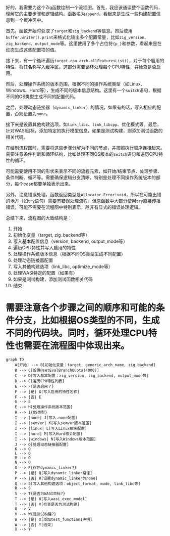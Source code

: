 好的，我需要为这个Zig函数绘制一个流程图。首先，我应该通读整个函数代码，理解它的主要步骤和逻辑结构。函数名为`append`，看起来是生成一些构建配置信息到一个缓冲区中。

首先，函数开始时获取了`target`和`zig_backend`等信息。然后使用`buffer.writer().print`来格式化输出多个配置常量，比如`zig_version`、`zig_backend`、`output_mode`等。这里使用了多个占位符`{p_}`和参数，看起来是在动态生成这些配置项的值。

接下来，有一个循环遍历`target.cpu.arch.allFeaturesList()`，对于每个启用的特性，将其名称写入缓冲区。这部分需要循环处理每个CPU特性，并检查是否启用。

然后，处理操作系统的版本范围，根据不同的操作系统类型（如Linux、Windows、Hurd等），生成不同的版本信息结构。这里有一个`switch`语句，根据不同的OS类型生成不同的配置代码。

之后，处理动态链接器（`dynamic_linker`）的情况，如果有的话，写入相应的配置，否则设置为`none`。

接下来是设置其他构建选项，如`link_libc`、`link_libcpp`、优化模式等。最后，针对WASI目标，添加特定的执行模型信息，如果是测试构建，则添加测试函数的相关代码。

在绘制流程图时，需要将这些步骤分解为不同的节点，并按照执行顺序连接起来。需要注意条件判断和循环结构，比如处理不同OS版本的`switch`语句和遍历CPU特性的循环。

可能需要使用不同的形状来表示不同的流程元素，如开始/结束节点、处理步骤、条件判断、循环等。需要确保逻辑分支清晰，特别是处理不同操作系统版本的部分，每个case都要单独表示出来。

另外，注意错误处理，函数返回类型是`Allocator.Error!void`，所以在可能出错的地方（如`try`语句）需要有错误处理流程，但原函数中大部分使用`try`直接传播错误，可能不需要在流程图中特别表示，除非有显式的错误处理逻辑。

总结下来，流程图的大致结构是：
1. 开始
2. 初始化变量（target, zig_backend等）
3. 写入基本配置信息（version, backend, output_mode等）
4. 遍历CPU特性并写入启用的特性
5. 处理操作系统版本信息（根据不同OS类型生成不同配置）
6. 处理动态链接器配置
7. 写入其他构建选项（link_libc, optimize_mode等）
8. 处理WASI特定的配置（如果有）
9. 如果是测试构建，添加测试函数相关代码
10. 结束

需要注意各个步骤之间的顺序和可能的条件分支，比如根据OS类型的不同，生成不同的代码块。同时，循环处理CPU特性也需要在流程图中体现出来。
================================================
```mermaid
graph TD
    A[开始] --> B[初始化变量：target, generic_arch_name, zig_backend]
    B --> C[设置@setEvalBranchQuota(4000)]
    C --> D[写入基本配置：zig_version, zig_backend, output_mode等]
    D --> E[遍历CPU特性列表]
    E --> F{是否启用？}
    F --> |是| G[写入启用的特性名称]
    F --> |否| E
    G --> E
    E --> H[处理操作系统版本范围]
    H --> I{OS类型}
    I --> |none| J[写入.none配置]
    I --> |semver| K[写入semver版本范围]
    I --> |linux| L[写入Linux相关配置]
    I --> |hurd| M[写入Hurd相关配置]
    I --> |windows| N[写入Windows版本范围]
    J --> O[处理动态链接器配置]
    K --> O
    L --> O
    M --> O
    N --> O
    O --> P{存在dynamic_linker?}
    P --> |是| Q[写入dynamic_linker路径]
    P --> |否| R[设置dynamic_linker为none]
    Q --> S[写入其他构建选项：object_format, mode, link_libc等]
    R --> S
    S --> T{是否为WASI目标?}
    T --> |是| U[写入wasi_exec_model]
    T --> |否| V[检查是否为测试构建]
    U --> V
    V --> W{是测试构建?}
    W --> |是| X[添加test_functions声明]
    W --> |否| Y[结束]
    X --> Y
```